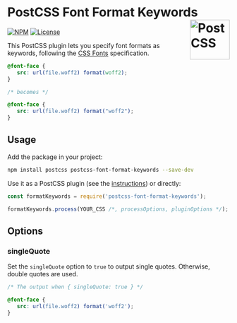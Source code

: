 # PostCSS Font Format Keywords [<img src="https://api.postcss.org/logo.svg" alt="PostCSS" width="90" height="90" align="right">](https://github.com/postcss/postcss)

[![NPM](https://img.shields.io/npm/v/postcss-font-format-keywords.svg)](https://www.npmjs.com/package/postcss-font-format-keywords)
[![License](https://img.shields.io/npm/l/postcss-font-format-keywords.svg)](LICENSE)

This PostCSS plugin lets you specify font formats as keywords, following the
[CSS Fonts](https://drafts.csswg.org/css-fonts-4/#font-format-values)
specification.

```css
@font-face {
   src: url(file.woff2) format(woff2);
}

/* becomes */

@font-face {
   src: url(file.woff2) format("woff2");
}
```

## Usage

Add the package in your project:

```sh
npm install postcss postcss-font-format-keywords --save-dev
```

Use it as a PostCSS plugin
(see the [instructions](https://github.com/postcss/postcss#usage))
or directly:

```js
const formatKeywords = require('postcss-font-format-keywords');

formatKeywords.process(YOUR_CSS /*, processOptions, pluginOptions */);
```

## Options

### singleQuote

Set the `singleQuote` option to `true` to output single quotes.
Otherwise, double quotes are used.

```css
/* The output when { singleQuote: true } */

@font-face {
   src: url(file.woff2) format('woff2');
}
```
